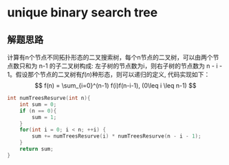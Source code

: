 # unique binary search tree

## 解题思路

计算有n个节点不同拓扑形态的二叉搜索树，每个n节点的二叉树，可以由两个节点数只和为 n-1 的子二叉树构成: 左子树的节点数为i，则右子树的节点数为 n - i - 1。假设那个节点的二叉树有$f(n)$种形态，则可以递归的定义, 代码实现如下：
$$
f(n) = \sum_{i=0}^(n-1) f(i)f(n-i-1), (0\leq i \leq n-1)
$$

```C
int numTreesResurve(int n){
    int sum = 0;
    if (n == 0){
        sum = 1;
    }
    for(int i = 0; i < n; ++i) {
        sum += numTreesResurve(i) * numTreesResurve(n - i - 1);
    }
    return sum;
}
```